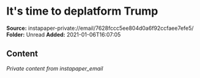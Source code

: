 # It's time to deplatform Trump

**Source:** instapaper-private://email/7628fccc5ee804d0a6f92ccfaee7efe5/
**Folder:** Unread
**Added:** 2021-01-06T16:07:05




## Content
*Private content from instapaper_email*
